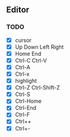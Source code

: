 ## Editor
### TODO
- [x] cursor
- [x] Up Down Left Right
- [x] Home End
- [x] Ctrl-C Ctrl-V
- [x] Ctrl-A
- [x] Ctrl-x
- [x] highlight
- [x] Ctrl-Z Ctrl-Shift-Z
- [x] Ctrl-S
- [x] Ctrl-Home
- [x] Ctrl-End
- [x] Ctrl-F
- [x] Ctrl++
- [x] Ctrl+-